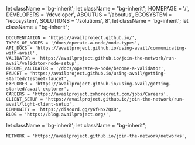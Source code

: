 let className = 'bg-inherit';	            let className = "bg-inherit";
    HOMEPAGE = '/',
    DEVELOPERS = '/developer',
    ABOUTUS = '/aboutus',
    ECOSYSTEM = '/ecosystem',
    SOLUTIONS = '/solutions',
8',
let className = 'bg-inherit';	            let className = "bg-inherit";
  
    DOCUMENTATION = 'https://availproject.github.io/',
    TYPES_OF_NODES = '/docs/operate-a-node/node-types',
    API_DOCS = 'https://availproject.github.io/using-avail/communicating-with-avail',
    VALIDATOR = 'https://availproject.github.io/join-the-network/run-avail/validator-node-setup',
    BECOME_VALIDATOR = '/docs/operate-a-node/become-a-validator',
    FAUCET = 'https://availproject.github.io/using-avail/getting-started/testnet-faucet',
    EXPLORER = 'https://availproject.github.io/using-avail/getting-started/avail-explorer',
    CAREERS = 'https://availproject.zohorecruit.com/jobs/Careers',
    CLIENT_SETUP = 'https://availproject.github.io/join-the-network/run-avail/light-client-setup',
    COMMUNITY = 'https://discord.gg/y6fHnxZQX8',
    BLOG = 'https://blog.availproject.org/',
let className = 'bg-inherit';	            let className = "bg-inherit";
 
    NETWORK = 'https://availproject.github.io/join-the-network/networks',
